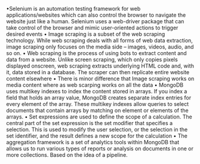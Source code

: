 •Selenium is an automation testing framework for web applications/websites which can also control the browser to navigate the website just like a human. Selenium uses a web-driver package that can take control of the browser and mimic user-oriented actions to trigger desired events
• Image scraping is a subset of the web scraping technology. While web scraping deals with all forms of web data extraction, image scraping only focuses on the media side – images, videos, audio, and so on.
• Web scraping is the process of using bots to extract content and data from a website. Unlike screen scraping, which only copies pixels displayed onscreen, web scraping extracts underlying HTML code and, with it, data stored in a database. The scraper can
then replicate entire website content elsewhere
• There is minor difference that Image scraping works on media content where as web scarping works on all the data
• MongoDB uses multikey indexes to index the content stored in arrays. If you index a field that holds an array value, MongoDB creates separate index entries for every element of the array. These multikey indexes allow queries to select documents that contain arrays by matching on element or elements of the arrays.
• Set expressions are used to define the scope of a calculation. The central part of the set expression is the set modifier that specifies a selection. This is used to modify the user selection, or the selection in the set identifier, and the result defines a new scope for the calculation
• The aggregation framework is a set of analytics tools within MongoDB that allows us to run various types of reports or analysis on documents in one or more collections. Based on the idea of a pipeline.
